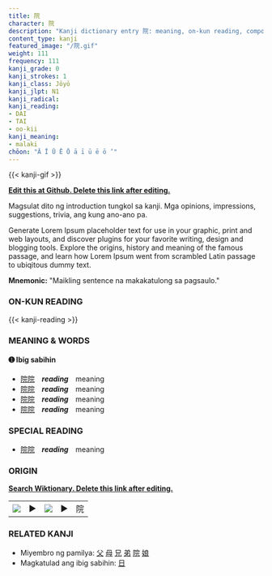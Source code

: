 ```yaml
---
title: 院
character: 院
description: "Kanji dictionary entry 院: meaning, on-kun reading, compounds, origin, related kanji"
content_type: kanji
featured_image: "/院.gif"
weight: 111
frequency: 111
kanji_grade: 0
kanji_strokes: 1
kanji_class: Jōyō
kanji_jlpt: N1
kanji_radical: 
kanji_reading: 
- DAI
- TAI
- oo-kii
kanji_meaning:
- malaki
chōon: "Ā Ī Ū Ē Ō ā ī ū ē ō ’"
---
```

[//]: # (Don't edit the line below. Kanji animated GIF code is automatically generated.)
{{< kanji-gif >}}

[//]: # (Edit below this line.)

**[Edit this at Github. Delete this link after editing.](https://github.com/tim0g/tim/tree/main/content/kanji/院/index.md)**

Magsulat dito ng introduction tungkol sa kanji. Mga opinions, impressions, suggestions, trivia, ang kung ano-ano pa.

Generate Lorem Ipsum placeholder text for use in your graphic, print and web layouts, and discover plugins for your favorite writing, design and blogging tools. Explore the origins, history and meaning of the famous passage, and learn how Lorem Ipsum went from scrambled Latin passage to ubiqitous dummy text.
 
**Mnemonic:** "Maikling sentence na makakatulong sa pagsaulo."

### ON-KUN READING

[//]: # (Don't edit the line below. ON-KUN READING code is automatically generated.)
{{< kanji-reading >}}

### MEANING & WORDS

#### ➊ **Ibig sabihin**
  - [院](../院)[院](../院)　***reading***　meaning
  - [院](../院)[院](../院)　***reading***　meaning
  - [院](../院)[院](../院)　***reading***　meaning
  - [院](../院)[院](../院)　***reading***　meaning

### SPECIAL READING
  - [院](../院)[院](../院)　***reading***　meaning

### ORIGIN

**[Search Wiktionary. Delete this link after editing.](https://wiktionary.org/wiki/院)**
<table class="kanji-table"><tr><td>
<img src="60px-院-bronze.svg.png">
</td><td>▶</td><td>
<img src="60px-院-oracle.svg.png">
</td><td>▶</td>
<td class="kanji-origin">院</td>
</tr></table>

### RELATED KANJI
- Miyembro ng pamilya: [父](../父) [母](../母) [兄](../兄) [弟](../弟) [院](../院) [娘](../娘)
- Magkatulad ang ibig sabihin: [日](../日)

